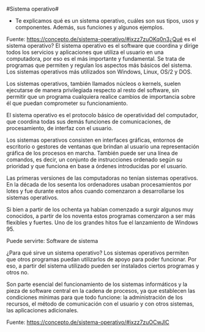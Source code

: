 
#Sistema operativo#
* Te explicamos qué es un sistema operativo, cuáles son sus tipos, usos y componentes. Además, 
sus funciones y algunos ejemplos.



Fuente: https://concepto.de/sistema-operativo/#ixzz7zuOKq0n3¿Qué es el sistema operativo? El sistema operativo es el software que coordina y dirige todos los servicios y 
aplicaciones que utiliza el usuario en una computadora, por eso es el más importante y fundamental. Se trata de 
programas que permiten y regulan los aspectos más básicos del sistema. Los sistemas operativos más utilizados 
son Windows, Linux, OS/2 y DOS.

Los sistemas operativos, también llamados núcleos o kernels, suelen ejecutarse de manera privilegiada respecto 
al resto del software, sin permitir que un programa cualquiera realice cambios de importancia sobre él que 
puedan comprometer su funcionamiento.

El sistema operativo es el protocolo básico de operatividad del computador, que coordina todas sus demás 
funciones de comunicaciones, de procesamiento, de interfaz con el usuario.

Los sistemas operativos consisten en interfaces gráficas, entornos de escritorio o gestores de ventanas que 
brindan al usuario una representación gráfica de los procesos en marcha. También puede ser una línea de 
comandos, es decir, un conjunto de instrucciones ordenado según su prioridad y que funciona en base a órdenes 
introducidas por el usuario.

Las primeras versiones de las computadoras no tenían sistemas operativos. En la década de los sesenta los 
ordenadores usaban procesamientos por lotes y fue durante estos años cuando comenzaron a desarrollarse los 
sistemas operativos.

Si bien a partir de los ochenta ya habían comenzado a surgir algunos muy conocidos, a partir de los noventa 
estos programas comenzaron a ser más flexibles y fuertes. Uno de los grandes hitos fue el lanzamiento de Windows 
95.

Puede servirte: Software de sistema

¿Para qué sirve un sistema operativo?
Los sistemas operativos permiten que otros programas puedan utilizarlos de apoyo para poder funcionar. Por eso, a partir del sistema utilizado pueden ser instalados ciertos programas y otros no.

Son parte esencial del funcionamiento de los sistemas informáticos y la pieza de software central en la cadena de procesos, ya que establecen las condiciones mínimas para que todo funcione: la administración de los recursos, el método de comunicación con el usuario y con otros sistemas, las aplicaciones adicionales.



Fuente: https://concepto.de/sistema-operativo/#ixzz7zuOCwJlC
